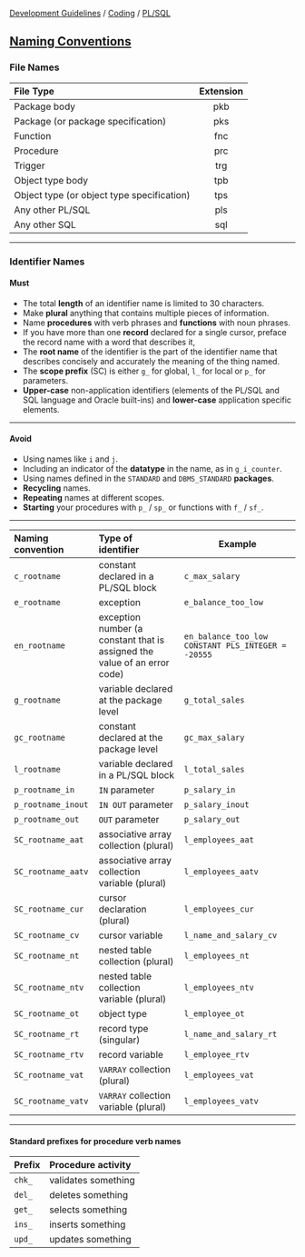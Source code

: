 [Development Guidelines](../../../README.md) / [Coding](../../../README.md#coding) / [PL/SQL](../../../README.md#coding_pl_sql)

## [Naming Conventions](../../../README.md#coding_pl_sql_naming_conventions)

### File Names

File Type | Extension
:--------- | :---------:
Package body | pkb
Package (or package specification) | pks
Function | fnc
Procedure | prc
Trigger | trg
Object type body | tpb
Object type (or object type specification) | tps
Any other PL/SQL | pls
Any other SQL | sql

----

### Identifier Names

#### Must

- The total **length** of an identifier name is limited to 30 characters.
- Make **plural** anything that contains multiple pieces of information. 
- Name **procedures** with verb phrases and **functions** with noun phrases.
- If you have more than one **record** declared for a single cursor, preface the record name with a word that describes it,
- The **root name** of the identifier is the part of the identifier name that describes concisely and accurately the meaning of the thing named.
- The **scope prefix** (SC) is either `g_` for global, `l_` for local or `p_` for parameters.
- **Upper-case** non-application identifiers (elements of the PL/SQL and SQL language and Oracle built-ins) and **lower-case** application specific elements.

----

#### Avoid

- Using names like `i` and `j`.
- Including an indicator of the **datatype** in the name, as in `g_i_counter`.
- Using names defined in the `STANDARD` and `DBMS_STANDARD` **packages**.
- **Recycling** names.
- **Repeating** names at different scopes.
- **Starting** your procedures with `p_` / `sp_` or functions with `f_` / `sf_`.
 
---- 

Naming convention | Type of identifier | Example 
:---------------- | :----------------- | -------          
`c_rootname`       | constant declared in a PL/SQL block | `c_max_salary` 
`e_rootname`       | exception | `e_balance_too_low` 
`en_rootname`      | exception number (a constant that is assigned the value of an error code)                              | `en_balance_too_low CONSTANT PLS_INTEGER = -20555` 
`g_rootname`       | variable declared at the package level | `g_total_sales` 
`gc_rootname`      | constant declared at the package level | `gc_max_salary` 
`l_rootname`       | variable declared in a PL/SQL block | `l_total_sales` 
`p_rootname_in`    | `IN` parameter | `p_salary_in` 
`p_rootname_inout` | `IN OUT` parameter | `p_salary_inout` 
`p_rootname_out`   | `OUT` parameter | `p_salary_out` 
`SC_rootname_aat`  | associative array collection (plural) | `l_employees_aat` 
`SC_rootname_aatv` | associative array collection variable (plural) | `l_employees_aatv` 
`SC_rootname_cur`  | cursor declaration (plural) | `l_employees_cur` 
`SC_rootname_cv`   | cursor variable | `l_name_and_salary_cv` 
`SC_rootname_nt`   | nested table collection (plural) | `l_employees_nt` 
`SC_rootname_ntv`  | nested table collection variable (plural) | `l_employees_ntv` 
`SC_rootname_ot`   | object type | `l_employee_ot` 
`SC_rootname_rt`   | record type (singular) | `l_name_and_salary_rt` 
`SC_rootname_rtv`  | record variable | `l_employee_rtv` 
`SC_rootname_vat`  | `VARRAY` collection (plural) | `l_employees_vat`
`SC_rootname_vatv` | `VARRAY` collection variable (plural) | `l_employees_vatv`

----

#### Standard prefixes for procedure verb names

Prefix | Procedure activity 
:----- | :-----------------
`chk_` | validates something
`del_` | deletes something
`get_` | selects something
`ins_` | inserts something
`upd_` | updates something

